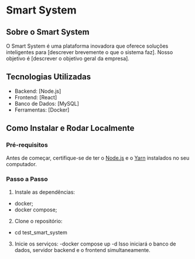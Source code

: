 # Smart System

## Sobre o Smart System

O Smart System é uma plataforma inovadora que oferece soluções inteligentes para [descrever brevemente o que o sistema faz]. Nosso objetivo é [descrever o objetivo geral da empresa].

## Tecnologias Utilizadas

- Backend: [Node.js]
- Frontend: [React]
- Banco de Dados: [MySQL]
- Ferramentas: [Docker]

## Como Instalar e Rodar Localmente

### Pré-requisitos

Antes de começar, certifique-se de ter o [Node.js](https://nodejs.org/) e o [Yarn](https://yarnpkg.com/) instalados no seu computador.

### Passo a Passo

1. Instale as dependências:

- docker;
- docker compose;

2. Clone o repositório:

- cd test_smart_system

3. Inicie os serviços:
   -docker compose up -d
   Isso iniciará o banco de dados, servidor backend e o frontend simultaneamente.
